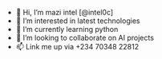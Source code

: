 - 👋 Hi, I’m mazi intel [@intel0c]
- 👀 I’m interested in latest technologies
- 🌱 I’m currently learning python
- 💞️ I’m looking to collaborate on AI projects
- 📫 Link me up via +234 70348 22812

<!---
intel0c/intel0c is a ✨ special ✨ repository because its `README.md` (this file) appears on your GitHub profile.
You can click the Preview link to take a look at your changes.
--->
